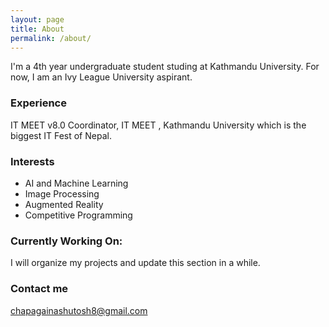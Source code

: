 ```yaml
---
layout: page
title: About
permalink: /about/
---
```


I'm a 4th year undergraduate student studing at Kathmandu University. For now, I am an Ivy League University aspirant.

### Experience
IT MEET v8.0 Coordinator, IT MEET , Kathmandu University which is the biggest IT Fest of Nepal.

### Interests
* AI and Machine Learning
* Image Processing
* Augmented Reality
* Competitive Programming

### Currently Working On:

I will organize my projects and update this section in a while.

### Contact me

[chapagainashutosh8@gmail.com](mailto:chapagainashutosh8@gmail.com)
